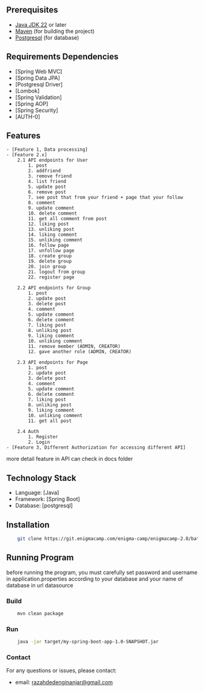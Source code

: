 ## Prerequisites
- [Java JDK 22](https://adoptium.net/) or later
- [Maven](https://maven.apache.org/) (for building the project)
- [Postgresql](https://www.postgresql.org/download/) (for database)

##  Requirements Dependencies
- [Spring Web MVC]
- [Spring Data JPA]
- [Postgresql Driver]
- [Lombok]
- [Spring Validation]
- [Spring AOP]
- [Spring Security]
- [AUTH-0]

##   Features
    - [Feature 1, Data processing]
    - [Feature 2.x] 
        2.1 API endpoints for User
            1. post
            2. addfriend
            3. remove friend
            4. list friend
            5. update post
            6. remove post
            7. see post that from your friend + page that your follow
            8. comment
            9. update comment
            10. delete comment
            11. get all comment from post
            12. liking post
            13. unliking post
            14. liking comment
            15. unliking comment
            16. follow page
            17. unfollow page
            18. create group
            19. delete group
            20. join group
            21. logout from group
            22. register page

        2.2 API endpoints for Group
            1. post
            2. update post
            3. delete post
            4. comment
            5. update comment
            6. delete comment
            7. liking post
            8. unliking post
            9. liking comment
            10. unliking comment
            11. remove member (ADMIN, CREATOR)
            12. gave another role (ADMIN, CREATOR)

        2.3 API endpoints for Page
            1. post
            2. update post
            3. delete post
            4. comment
            5. update comment
            6. delete comment
            7. liking post
            8. unliking post
            9. liking comment
            10. unliking comment
            11. get all post

        2.4 Auth
            1. Register
            2. Login
    - [Feature 3, Different Authorization for accessing different API]

more detail feature in API can check in docs folder

##   Technology Stack
- Language: [Java]
- Framework: [Spring Boot]
- Database: [postgresql]

##  Installation

```bash
    git clone https://git.enigmacamp.com/enigma-camp/enigmacamp-2.0/batch-31-java/razah-deden-ginanjar/challenge/ch_sb_1_social_media_protoype.git
```

##  Running Program
before running the program, you must carefully set password and username in application.properties according to your database
and your name of database in url datasource

### Build
```bash
    mvn clean package
```

### Run
```bash
    java -jar target/my-spring-boot-app-1.0-SNAPSHOT.jar
```

### Contact
For any questions or issues, please contact:

- email: razahdedenginanjar@gmail.com
